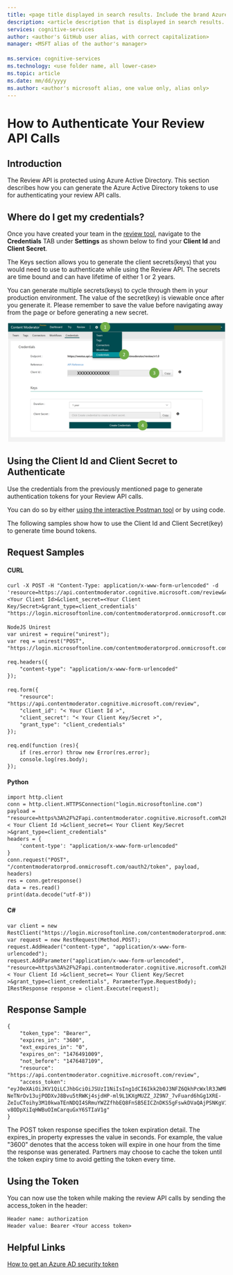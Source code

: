 ```yaml
---
title: <page title displayed in search results. Include the brand Azure. Up to 60 characters> | Microsoft Docs
description: <article description that is displayed in search results. 115 - 145 characters.>
services: cognitive-services
author: <author's GitHub user alias, with correct capitalization>
manager: <MSFT alias of the author's manager>

ms.service: cognitive-services
ms.technology: <use folder name, all lower-case>
ms.topic: article
ms.date: mm/dd/yyyy
ms.author: <author's microsoft alias, one value only, alias only>
---
```


# How to Authenticate Your Review API Calls #

## Introduction ##
The Review API is protected using Azure Active Directory. This section describes how you can generate the Azure Active Directory tokens to use for authenticating your review API calls.

## Where do I get my credentials? ##
Once you have created your team in the [review tool](http://contentmoderator.cognitive.microsoft.com/ "Content Moderator Review Tool"), navigate to the **Credentials** TAB under **Settings** as shown below to find your **Client Id** and **Client Secret**.

The Keys section allows you to generate the client secrets(keys) that you would need to use to authenticate while using the Review API. The secrets are time bound and can have lifetime of either 1 or 2 years.

You can generate multiple secrets(keys) to cycle through them in your production environment. The value of the secret(key) is viewable once after you generate it. Please remember to save the value before navigating away from the page or before generating a new secret.

![Content Moderator Review API Credentials](images/Moderator-Review-API-Credentials.PNG)

## Using the Client Id and Client Secret to Authenticate ##
Use the credentials from the previously mentioned page to generate authentication tokens for your Review API calls.

You can do so by either [using the interactive Postman tool](https://github.com/MicrosoftContentModerator/Docs/blob/master/UsingPostman.md) or by using code. 

The following samples show how to use the Client Id and Client Secret(key) to generate time bound tokens.

## Request Samples ##

#### CURL ####
	curl -X POST -H "Content-Type: application/x-www-form-urlencoded" -d 'resource=https://api.contentmoderator.cognitive.microsoft.com/review&client_id=<Your Client Id>&client_secret=<Your Client Key/Secret>&grant_type=client_credentials' "https://login.microsoftonline.com/contentmoderatorprod.onmicrosoft.com/oauth2/token"
 
	NodeJS Unirest
	var unirest = require("unirest");
	var req = unirest("POST", "https://login.microsoftonline.com/contentmoderatorprod.onmicrosoft.com/oauth2/token");
 
	req.headers({
    	"content-type": "application/x-www-form-urlencoded"
	});
 
	req.form({
	  	"resource": "https://api.contentmoderator.cognitive.microsoft.com/review",
		"client_id": "< Your Client Id >",
		"client_secret": "< Your Client Key/Secret >",
	  	"grant_type": "client_credentials"
	});
 
	req.end(function (res){
		if (res.error) throw new Error(res.error);
		console.log(res.body);
	});
 
#### Python ####
	import http.client
	conn = http.client.HTTPSConnection("login.microsoftonline.com")
	payload = "resource=https%3A%2F%2Fapi.contentmoderator.cognitive.microsoft.com%2Freview&client_id=< Your Client Id >&client_secret=< Your Client Key/Secret >&grant_type=client_credentials"
	headers = {
    	'content-type': "application/x-www-form-urlencoded"
    }
	conn.request("POST", "/contentmoderatorprod.onmicrosoft.com/oauth2/token", payload, headers)
	res = conn.getresponse()
	data = res.read()
	print(data.decode("utf-8"))

#### C# ####
	var client = new RestClient("https://login.microsoftonline.com/contentmoderatorprod.onmicrosoft.com/oauth2/token");
	var request = new RestRequest(Method.POST);
	request.AddHeader("content-type", "application/x-www-form-urlencoded");
	request.AddParameter("application/x-www-form-urlencoded", "resource=https%3A%2F%2Fapi.contentmoderator.cognitive.microsoft.com%2Freview&client_id=< Your Client Id >&client_secret=< Your Client Key/Secret >&grant_type=client_credentials", ParameterType.RequestBody);
	IRestResponse response = client.Execute(request);

## Response Sample ##
	{
		"token_type": "Bearer",
		"expires_in": "3600",
		"ext_expires_in": "0",
		"expires_on": "1476491009",
		"not_before": "1476487109",
		"resource": "https://api.contentmoderator.cognitive.microsoft.com/review",
		"access_token": "eyJ0eXAiOiJKV1QiLCJhbGciOiJSUzI1NiIsIng1dCI6Ikk2b0J3NFZ6QkhPcWxlR3JWMkFKZEE1RW1YYyIsImtpZCI6Ikk2b0J3NFZ6QkhPcWxlR3JWMkFKZEE1RW1YYyJ9.eyJhdWQiOiJodHRwOi8vd2ItcmV2aWV3LXN2YyIsImlzcyI6Imh0dHBzOi8vc3RzLndpbmRvd3MubmV0LzdjNDZiZTcwLTkyZmItNDkzMS1hNzE5LWY0MWU4NmEwMGNlOS8iLCJpYXQiOjE0NzY0ODcxMDksIm5iZiI6MTQ3NjQ4NzEwOSwiZXhwIjoxNDc2NDkxMDA5LCJhcHBpZCI6IjIxMmQyODczLTFlZDEtNDRiNi1hNGFlLTQ1MWI4MjdmODZjZCIsImFwcGlkYWNyIjoiMSIsImlkcCI6Imh0dHBzOi8vc3RzLndpbmRvd3MubmV0LzdjNDZiZTcwLTkyZmItNDkzMS1hNzE5LWY0MWU4NmEwMGNlOS8iLCJ0aWQiOiI3YzQ2YmU3MC05MmZiLTQ5MzEtYTcxOS1mNDFlODZhMDBjZTkiLCJ2ZXIiOiIxLjAifQ.jiCrnPMWDT0Zq9NPNjlU02-NeTNrOv13ujPODXvJ8Bvu5tRWKj4sjdHP-ml9L1KXgMUZZ_JZ9N7_7vFuard6hGg1XRE-ZeIuCToihy3M10kwaTEnNDQI4SRmuYWZZfhbEQ8FnSB5EICZnDKS5gFswkDVaQAjPSNKgV12fjIocqTxPvUpbDLYr8SPWcYuUitj803CPIpK9necLH7Fuh1Un2N_KJ9lPxvG5pbQRdUY4BIuKhuPOyFWx0_aAOSUZQx7xGOsL9VXKWg74elYOxcXL2gbqIEy1CA_tRyKhB_pJhB_4UcWpAEeP-v8ODpXiIqHWBuOImCarquGxY6STIaV1g"
	}

The POST token response specifies the token expiration detail. The expires_in property expresses the value in seconds. For example, the value "3600" denotes that the access token will expire in one hour from the time the response was generated. Partners may choose to cache the token until the token expiry time to avoid getting the token every time.
 
## Using the Token ##
You can now use the token while making the review API calls by sending the access_token in the header:

	Header name: authorization
	Header value: Bearer <Your access token>

## Helpful Links ##
[How to get an Azure AD security token](https://msdn.microsoft.com/en-us/library/partnercenter/dn974935.aspx "How to get an Azure AD token")
 





